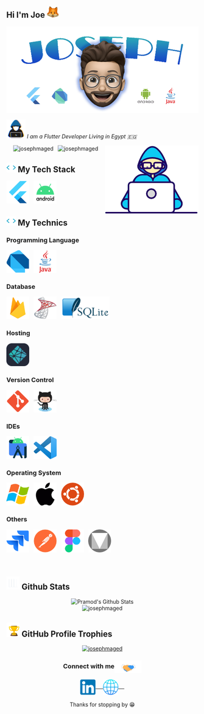 ## Hi I'm Joe <img src="https://github.com/josephmaged/josephmaged/blob/main/assets/fox.png" height="30">

![Joseph](https://github.com/josephmaged/josephmaged/blob/main/github_cover.png "Joseph")

<picture><img src = "https://github.com/josephmaged/josephmaged/blob/main/assets/about_me.gif" width = 50px></picture> <em> I am a Flutter Developer Living in Egypt 🇪🇬 </em>

<img align="right" src="https://github.com/josephmaged/josephmaged/blob/main/assets/Developer.gif"/>

<p align="center"> 
<img src="https://komarev.com/ghpvc/?username=josephmaged&label=Profile%20views&color=004080&style=flat" alt="josephmaged" height="40" width="240" />
	&nbsp;
<img src="https://img.shields.io/github/followers/josephmaged?label=Followers&color=800000&style=flat" alt="josephmaged" height="40" width="160" />
</p>

## <img src="https://github.com/josephmaged/josephmaged/blob/main/assets/code.gif" width ="25"><b> My Tech Stack</b>
<p> 
<img src="https://github.com/josephmaged/josephmaged/blob/main/assets/flutter.png" alt="Flutter" height="60" width="60" />
	&nbsp;
<img src="https://github.com/josephmaged/josephmaged/blob/main/assets/android.png" alt="Android" height="60" width="60" />
</p>

## <img src="https://github.com/josephmaged/josephmaged/blob/main/assets/code.gif" width ="25"><b> My Technics</b>

### Programming Language 
<p>
<img src="https://github.com/josephmaged/josephmaged/blob/main/assets/dart.png" alt="Dart" height="60" width="60" />
	&nbsp;
<img src="https://github.com/josephmaged/josephmaged/blob/main/assets/java.png" alt="Java" height="60" width="60" />
</p>

### Database
<p>
<img src="https://github.com/josephmaged/josephmaged/blob/main/assets/firebase.png" alt="Firebase" height="60" width="60" />
	&nbsp;
<img src="https://github.com/josephmaged/josephmaged/blob/main/assets/mssql.png" alt="MsSql" height="60" width="60" />
	&nbsp;
<img src="https://github.com/josephmaged/josephmaged/blob/main/assets/sqlite.png" alt="SqlLite" height="60" />
</p>

### Hosting
<p>
<img src="https://github.com/josephmaged/josephmaged/blob/main/assets/Netlify-Dark.svg" alt="Netlify" height="60" />
</p>

### Version Control
<p>
<img src="https://github.com/josephmaged/josephmaged/blob/main/assets/git.png" alt="Git" height="60" />
	&nbsp;
<img src="https://github.com/josephmaged/josephmaged/blob/main/assets/github.png" alt="GitHub" height="60" />
</p>

### IDEs
<p>
<img src="https://github.com/josephmaged/josephmaged/blob/main/assets/androidstudio.png" alt="AndroidStudio" height="60" />
	&nbsp;
<img src="https://github.com/josephmaged/josephmaged/blob/main/assets/vscode.png" alt="VSCode" height="60" />
</p>

### Operating System
<p>
<img src="https://github.com/josephmaged/josephmaged/blob/main/assets/windows.png" alt="WindowsOS" height="60" />
	&nbsp;
<img src="https://github.com/josephmaged/josephmaged/blob/main/assets/mac.png" alt="MacOS" height="60" />
	&nbsp;
<img src="https://github.com/josephmaged/josephmaged/blob/main/assets/ubuntu.png" alt="UbuntuOS" height="60" />
</p>

### Others
<p>
<img src="https://github.com/josephmaged/josephmaged/blob/main/assets/jira.png" alt="Jira" height="60" />
	&nbsp;
<img src="https://github.com/josephmaged/josephmaged/blob/main/assets/postman.png" alt="Postman" height="60" />
	&nbsp;
<img src="https://github.com/josephmaged/josephmaged/blob/main/assets/figma.png" alt="Figma" height="60" />
	&nbsp;
<img src="https://github.com/josephmaged/josephmaged/blob/main/assets/materialdesign.png" alt="MaterialDesign" height="60" />
</p>

<br/>

## <img src="https://github.com/josephmaged/josephmaged/blob/main/assets/statics.gif" width="35"><b> Github Stats </b>
<div align="center">
<img src="https://github-readme-stats.vercel.app/api?username=josephmaged&&show_icons=true&theme=radical" alt="Pramod's Github Stats">
	<br/>
<img  src="https://github-readme-stats.vercel.app/api/top-langs/?username=josephmaged&layout=compact&theme=radical" alt="josephmaged" /> 
</div> 

## <img src="https://github.com/josephmaged/josephmaged/blob/main/assets/trophy.gif" width="35"><b> GitHub Profile Trophies </b>
<p align="center">
 <a href="https://github.com/ryo-ma/github-profile-trophy"><img src="https://github-profile-trophy.vercel.app/?username=josephmaged&theme=algolia" alt="josephmaged" /></a> </p>
  
<div align="center">
<h3 align="center">Connect with me<img align="center" src="https://github.com/josephmaged/josephmaged/blob/main/assets/Handshake.gif" height="33px" /></h3> 
 
<a href="https://www.linkedin.com/in/josephmaged/">
  <img align="center" alt="LinkedIn" width="40" src="https://github.com/josephmaged/josephmaged/blob/main/assets/linkedin.png" /> &nbsp; &nbsp;
</a>
<a href="https://josephmaged.cf">
  <img align="center" alt="WebSite" width="40" src="https://github.com/josephmaged/josephmaged/blob/main/assets/website.png" /> &nbsp; &nbsp;
</a>
 
<br/>
  <br/>
Thanks for stopping by 😁
</div>
